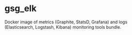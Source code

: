 # gsg_elk
Docker image of metrics (Graphite, StatsD, Grafana) and logs (Elasticsearch, Logstash, Kibana) monitoring tools bundle. 

